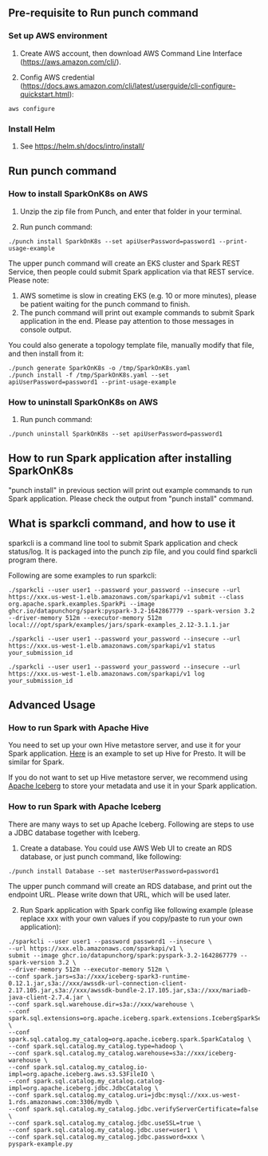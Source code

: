 
## Pre-requisite to Run punch command

### Set up AWS environment

1. Create AWS account, then download AWS Command Line Interface (https://aws.amazon.com/cli/).

2. Config AWS credential (https://docs.aws.amazon.com/cli/latest/userguide/cli-configure-quickstart.html):

```
aws configure
```

### Install Helm

1. See https://helm.sh/docs/intro/install/

## Run punch command

### How to install SparkOnK8s on AWS

1. Unzip the zip file from Punch, and enter that folder in your terminal.

2. Run punch command:

```
./punch install SparkOnK8s --set apiUserPassword=password1 --print-usage-example
```

The upper punch command will create an EKS cluster and Spark REST Service, then people could submit Spark application via that REST service. Please note:

1. AWS sometime is slow in creating EKS (e.g. 10 or more minutes), please be patient waiting for the punch command to finish.
2. The punch command will print out example commands to submit Spark application in the end. Please pay attention to those messages in console output.

You could also generate a topology template file, manually modify that file, and then install from it:

```
./punch generate SparkOnK8s -o /tmp/SparkOnK8s.yaml
./punch install -f /tmp/SparkOnK8s.yaml --set apiUserPassword=password1 --print-usage-example
```

### How to uninstall SparkOnK8s on AWS

1. Run punch command:

```
./punch uninstall SparkOnK8s --set apiUserPassword=password1
```

## How to run Spark application after installing SparkOnK8s

"punch install" in previous section will print out example commands to run Spark application. 
Please check the output from "punch install" command.

## What is sparkcli command, and how to use it

sparkcli is a command line tool to submit Spark application and check status/log. 
It is packaged into the punch zip file, and you could find sparkcli program there.

Following are some examples to run sparkcli:

```
./sparkcli --user user1 --password your_password --insecure --url https://xxx.us-west-1.elb.amazonaws.com/sparkapi/v1 submit --class org.apache.spark.examples.SparkPi --image ghcr.io/datapunchorg/spark:pyspark-3.2-1642867779 --spark-version 3.2 --driver-memory 512m --executor-memory 512m local:///opt/spark/examples/jars/spark-examples_2.12-3.1.1.jar

./sparkcli --user user1 --password your_password --insecure --url https://xxx.us-west-1.elb.amazonaws.com/sparkapi/v1 status your_submission_id

./sparkcli --user user1 --password your_password --insecure --url https://xxx.us-west-1.elb.amazonaws.com/sparkapi/v1 log your_submission_id
```

## Advanced Usage

### How to run Spark with Apache Hive

You need to set up your own Hive metastore server, and use it for your Spark application. 
[Here](https://techjogging.com/standalone-hive-metastore-presto-docker.html) is an example 
to set up Hive for Presto. It will be similar for Spark.

If you do not want to set up Hive metastore server, we recommend using [Apache Iceberg](https://iceberg.apache.org) 
to store your metadata and use it in your Spark application.

### How to run Spark with Apache Iceberg

There are many ways to set up Apache Iceberg. Following are steps to use a JDBC database together with Iceberg.

1. Create a database. You could use AWS Web UI to create an RDS database, or just punch command, like following:
```
./punch install Database --set masterUserPassword=password1
```
The upper punch command will create an RDS database, and print out the endpoint URL. Please write down that URL,
which will be used later.

2. Run Spark application with Spark config like following example (please replace xxx with your own values if you
copy/paste to run your own application):
```
./sparkcli --user user1 --password password1 --insecure \
--url https://xxx.elb.amazonaws.com/sparkapi/v1 \
submit --image ghcr.io/datapunchorg/spark:pyspark-3.2-1642867779 --spark-version 3.2 \
--driver-memory 512m --executor-memory 512m \
--conf spark.jars=s3a://xxx/iceberg-spark3-runtime-0.12.1.jar,s3a://xxx/awssdk-url-connection-client-2.17.105.jar,s3a://xxx/awssdk-bundle-2.17.105.jar,s3a://xxx/mariadb-java-client-2.7.4.jar \
--conf spark.sql.warehouse.dir=s3a://xxx/warehouse \
--conf spark.sql.extensions=org.apache.iceberg.spark.extensions.IcebergSparkSessionExtensions \
--conf spark.sql.catalog.my_catalog=org.apache.iceberg.spark.SparkCatalog \
--conf spark.sql.catalog.my_catalog.type=hadoop \
--conf spark.sql.catalog.my_catalog.warehouse=s3a://xxx/iceberg-warehouse \
--conf spark.sql.catalog.my_catalog.io-impl=org.apache.iceberg.aws.s3.S3FileIO \
--conf spark.sql.catalog.my_catalog.catalog-impl=org.apache.iceberg.jdbc.JdbcCatalog \
--conf spark.sql.catalog.my_catalog.uri=jdbc:mysql://xxx.us-west-1.rds.amazonaws.com:3306/mydb \
--conf spark.sql.catalog.my_catalog.jdbc.verifyServerCertificate=false \
--conf spark.sql.catalog.my_catalog.jdbc.useSSL=true \
--conf spark.sql.catalog.my_catalog.jdbc.user=user1 \
--conf spark.sql.catalog.my_catalog.jdbc.password=xxx \
pyspark-example.py
```

